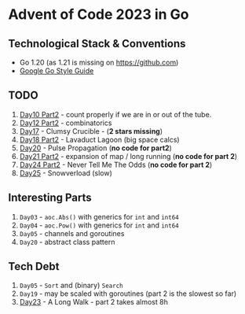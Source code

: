 # Advent of Code 2023 in Go

## Technological Stack & Conventions
* Go 1.20 (as 1.21 is missing on https://github.com)
* [Google Go Style Guide](https://google.github.io/styleguide/go/guide)

## TODO
1. [Day10 Part2](https://adventofcode.com/2023/day/10#part2) - count properly if we are in or out of the tube.
2. [Day12 Part2](https://adventofcode.com/2023/day/12#part2) - combinatorics
3. [Day17](https://adventofcode.com/2023/day/17) - Clumsy Crucible - (**2 stars missing**)
4. [Day18 Part2](https://adventofcode.com/2023/day/18#part2) - Lavaduct Lagoon (big space calcs)
5. [Day20](https://adventofcode.com/2023/day/20#part2) - Pulse Propagation (**no code for part2**)
6. [Day21 Part2](https://adventofcode.com/2023/day/21#part2) - expansion of map / long running (**no code for part 2**)
7. [Day24 Part2](https://adventofcode.com/2023/day/24#part2) - Never Tell Me The Odds (**no code for part 2**)
8. [Day25](https://adventofcode.com/2023/day/25) - Snowverload (slow)

## Interesting Parts
1. `Day03` - `aoc.Abs()` with generics for `int` and `int64`
2. `Day04` - `aoc.Pow()` with generics for `int` and `int64`
3. `Day05` - channels and goroutines
4. `Day20` - abstract class pattern

## Tech Debt
1. `Day05` - `Sort` and (binary) `Search`
2. `Day19` - may be scaled with goroutines (part 2 is the slowest so far)
3. [Day23](https://adventofcode.com/2023/day/23) - A Long Walk - part 2 takes almost 8h
